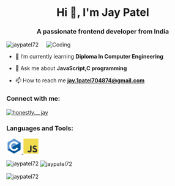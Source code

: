 <h1 align="center">Hi 👋, I'm Jay Patel</h1>
<h3 align="center">A passionate frontend developer from India</h3>
<img align="right" alt="Coding" width="400" src="https://media.tenor.com/NOYF3f82b_gAAAAC/programmer.gif">

<p align="left"> <img src="https://komarev.com/ghpvc/?username=jaypatel72&label=Profile%20views&color=0e75b6&style=flat" alt="jaypatel72" /> </p>

- 🌱 I’m currently learning **Diploma In Computer Engineering**

- 💬 Ask me about **JavaScript,C programming**

- 📫 How to reach me **jay.1patel704874@gmail.com**

<h3 align="left">Connect with me:</h3>
<p align="left">
<a href="https://instagram.com/honestly.__jay" target="blank"><img align="center" src="https://raw.githubusercontent.com/rahuldkjain/github-profile-readme-generator/master/src/images/icons/Social/instagram.svg" alt="honestly.__jay" height="30" width="40" /></a>
</p>

<h3 align="left">Languages and Tools:</h3>
<p align="left"> <a href="https://www.cprogramming.com/" target="_blank" rel="noreferrer"> <img src="https://raw.githubusercontent.com/devicons/devicon/master/icons/c/c-original.svg" alt="c" width="40" height="40"/> </a> <a href="https://developer.mozilla.org/en-US/docs/Web/JavaScript" target="_blank" rel="noreferrer"> <img src="https://raw.githubusercontent.com/devicons/devicon/master/icons/javascript/javascript-original.svg" alt="javascript" width="40" height="40"/> </a> </p>

<p><img align="left" src="https://github-readme-stats.vercel.app/api/top-langs?username=jaypatel72&show_icons=true&locale=en&layout=compact" alt="jaypatel72" /></p>

<p>&nbsp;<img align="center" src="https://github-readme-stats.vercel.app/api?username=jaypatel72&show_icons=true&locale=en" alt="jaypatel72" /></p>

<p><img align="center" src="https://github-readme-streak-stats.herokuapp.com/?user=jaypatel72&" alt="jaypatel72" /></p>
